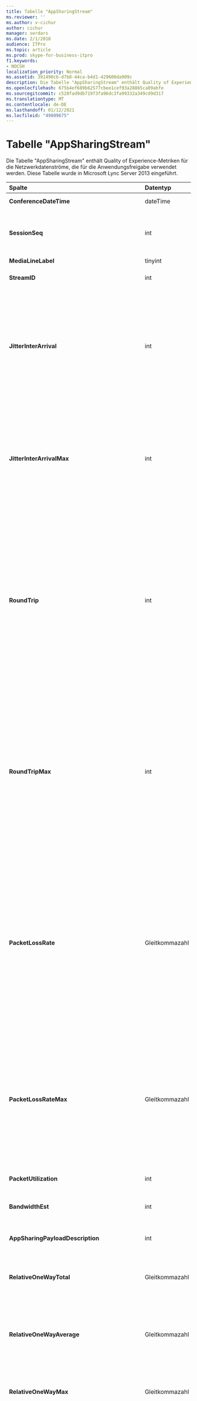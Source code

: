 ```yaml
---
title: Tabelle "AppSharingStream"
ms.reviewer: ''
ms.author: v-cichur
author: cichur
manager: serdars
ms.date: 2/1/2018
audience: ITPro
ms.topic: article
ms.prod: skype-for-business-itpro
f1.keywords:
- NOCSH
localization_priority: Normal
ms.assetid: 391490cb-d7b8-44ca-b4d1-429600da909c
description: Die Tabelle "AppSharingStream" enthält Quality of Experience-Metriken für die Netzwerkdatenströme, die für die Anwendungsfreigabe verwendet werden. Diese Tabelle wurde in Microsoft Lync Server 2013 eingeführt.
ms.openlocfilehash: 675b4ef689b62577cbee1cef93a28865ca09abfe
ms.sourcegitcommit: c528fad9db719f3fa96dc3fa99332a349cd9d317
ms.translationtype: MT
ms.contentlocale: de-DE
ms.lasthandoff: 01/12/2021
ms.locfileid: "49809675"
---
```

# <a name="appsharingstream-table"></a>Tabelle "AppSharingStream"
 
Die Tabelle "AppSharingStream" enthält Quality of Experience-Metriken für die Netzwerkdatenströme, die für die Anwendungsfreigabe verwendet werden. Diese Tabelle wurde in Microsoft Lync Server 2013 eingeführt.
  
|**Spalte**|**Datentyp**|**Schlüssel/Index**|**Details**|
|:-----|:-----|:-----|:-----|
|**ConferenceDateTime** <br/> |dateTime  <br/> |Primär, Fremd  <br/> |Datum und Uhrzeit des Sitzungsbeginns.  <br/> |
|**SessionSeq** <br/> |int  <br/> |Primär, Fremd  <br/> |Sequenzielle ID, anhand der zwischen Sitzungen unterschieden wird, die an denselben Tag und zur derselben Uhrzeit gestartet wurden.  <br/> |
|**MediaLineLabel** <br/> |tinyint  <br/> |Primär, Fremd  <br/> | Siehe [MediaLine Table](https://docs.microsoft.com/skypeforbusiness/schema-reference/quality-of-experience-qoe-database-schema/medialine-0). <br/> |
|**StreamID** <br/> |int  <br/> |Primary  <br/> |Eindeutige ID des Anwendungsfreigabe-Datenstroms.  <br/> |
|**JitterInterArrival** <br/> |int  <br/> ||Der durchschnittliche Jitter, der zwischen dem Eintreffen von RTP-Paketen ermittelt wurde. (Jitter ist ein Maß für das "Zittern" der Übertragung während eines Anrufs.) Hohe Jitterwerte werden in der Regel durch Überlastung oder einen überlasteten Medienserver verursacht und führen zu verzerrter oder unterbrochener Sprachübertragung.  <br/> |
|**JitterInterArrivalMax** <br/> |int  <br/> ||Der maximale Jitter, der zwischen dem Eintreffen von RTP-Paketen ermittelt wurde. (Jitter ist ein Maß für das "Zittern" der Übertragung während eines Anrufs.) Hohe Jitterwerte werden in der Regel durch Überlastung oder einen überlasteten Medienserver verursacht und führen zu verzerrter oder unterbrochener Sprachübertragung.  <br/> |
|**RoundTrip** <br/> |int  <br/> ||Die durchschnittliche Zeit (in Millisekunden), die ein RTP-Paket (Real-Time Transport-Protokoll) benötigt, um zu einem anderen Endpunkt und wieder zurück zu gelangen. Eine Roundtripzeit von 200 ms oder weniger gilt als akzeptable Qualität.  <br/> Hohe Roundtripwerte können durch internationale Anrufweiterleitung, eine falsche Routingkonfiguration oder einen überlasteten Medienserver verursacht werden. Sie führen zu Problemen bei bidirektionalen Echtzeit-Audiounterhaltungen.  <br/> |
|**RoundTripMax** <br/> |int  <br/> ||Die maximale Zeit (in Millisekunden), die ein RTP-Paket (Real-Time Transport Protocol) benötigt, um zu einem anderen Endpunkt und wieder zurück zu gelangen. Eine Roundtripzeit von 200 ms oder weniger gilt als akzeptable Qualität.  <br/> Hohe Roundtripwerte können durch internationale Anrufweiterleitung, eine falsche Routingkonfiguration oder einen überlasteten Medienserver verursacht werden. Sie führen zu Problemen bei bidirektionalen Echtzeit-Audiounterhaltungen.  <br/> |
|**PacketLossRate** <br/> |Gleitkommazahl  <br/> ||Die durchschnittliche Rate an RTP-Paketverlusten (Real-Time Transport-Protokoll; ein Protokoll für die Übertragung von Audio und Video über das Internet). Zu Paketverlusten kommt es, wenn RTP-Pakete ihr Ziel nicht erreichen. Hohe Verlustraten werden allgemein durch Überlastung, zu geringe Bandbreite, Funknetzüberlastung oder -interferenzen oder durch einen überlasteten Medienserver verursacht. Paketverluste führen in der Regel zu verzerrter oder unterbrochener Sprachübertragung.  <br/> |
|**PacketLossRateMax** <br/> |Gleitkommazahl  <br/> ||Die maximale Rate an RTP-Paketverlusten (Real-Time Transport-Protokoll). Zu Paketverlusten kommt es, wenn RTP-Pakete ihr Ziel nicht erreichen. Hohe Verlustraten werden allgemein durch Überlastung, zu geringe Bandbreite, Funknetzüberlastung oder -interferenzen oder durch einen überlasteten Medienserver verursacht. Paketverluste führen in der Regel zu verzerrter oder unterbrochener Sprachübertragung.  <br/> |
|**PacketUtilization** <br/> |int  <br/> ||Die Anzahl der gesendeten Pakete.  <br/> |
|**BandwidthEst** <br/> |int  <br/> ||Die geschätzte unidirektionale Bandbreite, die am Ende der Sitzung verfügbar ist (in Bits pro Sekunde).  <br/> |
|**AppSharingPayloadDescription** <br/> |int  <br/> ||Beschreibung der Anwendungsfreigabe-Nutzlast.  <br/> |
|**RelativeOneWayTotal** <br/> |Gleitkommazahl  <br/> ||Gesamter Umfang der unidirektionalen Latenz. Die relative unidirektionale Latenz misst die Verzögerung zwischen Client und Server.  <br/> |
|**RelativeOneWayAverage** <br/> |Gleitkommazahl  <br/> ||Durchschnittlicher Umfang der unidirektionalen Latenz. Die relative unidirektionale Latenz misst die Verzögerung zwischen Client und Server.  <br/> |
|**RelativeOneWayMax** <br/> |Gleitkommazahl  <br/> ||Maximaler Umfang der unidirektionalen Latenz. Die relative unidirektionale Latenz misst die Verzögerung zwischen Client und Server.  <br/> |
|**RelativeOneWayBurstOccurrences** <br/> |int  <br/> ||Undirektionale Burstvorkommen insgesamt. Bei einer Übertragung mit Bursts handelt es sich um eine Übertragung, bei der Daten in unvorhersehbaren Datenströmen und nicht in einem stabilen Datenstrom übertragen werden. Diese Metrik misst den Datenfluss zwischen dem Client und dem Server.  <br/> |
|**RelativeOneWayBurstDensity** <br/> |Gleitkommazahl  <br/> ||Undirektionale Burstdichte insgesamt. Bei einer Übertragung mit Bursts handelt es sich um eine Übertragung, bei der Daten in unvorhersehbaren Datenströmen und nicht in einem stabilen Datenstrom übertragen werden. Diese Metrik misst den Datenfluss zwischen dem Client und dem Server.  <br/> |
|**RelativeOneWayBurstDuration** <br/> |Gleitkommazahl  <br/> ||Undirektionale Burstdauer insgesamt. Bei einer Übertragung mit Bursts handelt es sich um eine Übertragung, bei der Daten in unvorhersehbaren Datenströmen und nicht in einem stabilen Datenstrom übertragen werden. Diese Metrik misst den Datenfluss zwischen dem Client und dem Server.  <br/> |
|**RelativeOneWayGapOccurrences** <br/> |int  <br/> ||Gesamtanzahl der vorkommenden one-way-Lücken. Bei einer Übertragung mit Bursts handelt es sich um eine Übertragung, bei der Daten in unvorhersehbaren Datenströmen und nicht in einem stabilen Datenstrom übertragen werden. Lücken weisen auf Verzögerungen zwischen diesen Bursts hin. Diese Metrik misst den Datenfluss zwischen dem Client und dem Server.  <br/> |
|**RelativeOneWayGapDensity** <br/> |Gleitkommazahl  <br/> ||Gesamtdichte für die einweg-lücke. Bei einer Übertragung mit Bursts handelt es sich um eine Übertragung, bei der Daten in unvorhersehbaren Datenströmen und nicht in einem stabilen Datenstrom übertragen werden. Lücken weisen auf Verzögerungen zwischen diesen Bursts hin. Diese Metrik misst den Datenfluss zwischen dem Client und dem Server.  <br/> |
|**RelativeOneWayGapDuration** <br/> |Gleitkommazahl  <br/> ||Gesamtdauer der ein- und auswegsen Lücken. Bei einer Übertragung mit Bursts handelt es sich um eine Übertragung, bei der Daten in unvorhersehbaren Datenströmen und nicht in einem stabilen Datenstrom übertragen werden. Lücken weisen auf Verzögerungen zwischen diesen Bursts hin. Diese Metrik misst den Datenfluss zwischen dem Client und dem Server.  <br/> |
|**ApplicationSharingType** <br/> |varChar(256)  <br/> ||Anwendungsrolle (Freigebender Benutzer oder Betrachter) und Inhaltstyp.  <br/> |
|**RDPTileProcessingLatencyTotal** <br/> |Gleitkommazahl  <br/> ||Gesamte Verarbeitungszeit für Remotedesktopprotokoll-Kacheln (RDP). Je höher der Gesamtwert, desto länger die Verzögerung bei der Wiedergabe.  <br/> |
|**RDPTileProcessingLatencyAverage** <br/> |Gleitkommazahl  <br/> ||Durchschnittliche Verarbeitungszeit für Remotedesktopprotokoll-Kacheln (RDP). Je höher der Gesamtwert, desto länger die Verzögerung bei der Wiedergabe.  <br/> |
|**RDPTileProcessingLatencyMax** <br/> |Gleitkommazahl  <br/> ||Maximale Verarbeitungszeit für Remotedesktopprotokoll-Kacheln (RDP). Je höher der Gesamtwert, desto länger die Verzögerung bei der Wiedergabe.  <br/> |
|**RDPTileProcessingLatencyBurstOccurrences** <br/> |int  <br/> ||Burstvorkommen in der Verarbeitungszeit für Remotedesktopprotokoll-Kacheln (RDP). Bei einer Übertragung mit Bursts handelt es sich um eine Übertragung, bei der Daten in unvorhersehbaren Datenströmen und nicht in einem stabilen Datenstrom übertragen werden.  <br/> |
|**RDPTileProcessingLatencyBurstDensity** <br/> |Gleitkommazahl  <br/> ||Burstdichte in der Verarbeitungszeit für Remotedesktopprotokoll-Kacheln (RDP). Bei einer Übertragung mit Bursts handelt es sich um eine Übertragung, bei der Daten in unvorhersehbaren Datenströmen und nicht in einem stabilen Datenstrom übertragen werden.  <br/> |
|**RDPTileProcessingLatencyBurstDuration** <br/> |Gleitkommazahl  <br/> ||Burstdauer in der Verarbeitungszeit für Remotedesktopprotokoll-Kacheln (RDP). Bei einer Übertragung mit Bursts handelt es sich um eine Übertragung, bei der Daten in unvorhersehbaren Datenströmen und nicht in einem stabilen Datenstrom übertragen werden.  <br/> |
|**RDPTileProcessingLatencyGapOccurrences** <br/> |int  <br/> ||Lückenvorkommen in der Verarbeitungszeit für Remotedesktopprotokoll-Kacheln (RDP).  <br/> |
|**RDPTileProcessingLatencyGapDensity** <br/> |Gleitkommazahl  <br/> ||Lückendichte in der Verarbeitungszeit für Remotedesktopprotokoll-Kacheln (RDP). Je geringer die Lückendichte, desto besser das Wiedergabeerlebnis.  <br/> |
|**RDPTileProcessingLatencyGapDuration** <br/> |Gleitkommazahl  <br/> ||Lückendauer in der Verarbeitungszeit für Remotedesktopprotokoll-Kacheln (RDP). Je kürzer die Lückendauer, desto besser das Wiedergabeerlebnis.  <br/> |
|**CaptureTileRateTotal** <br/> |Gleitkommazahl  <br/> ||Gesamtrate der aufgezeichneten Kacheln (in Kacheln pro Sekunde).  <br/> |
|**CaptureTileRateAverage** <br/> |Gleitkommazahl  <br/> ||Durchschnittliche Rate der aufgezeichneten Kacheln (in Kacheln pro Sekunde).  <br/> |
|**CaptureTileRateMax** <br/> |Gleitkommazahl  <br/> ||Maximale Rate der aufgezeichneten Kacheln (in Kacheln pro Sekunde).  <br/> |
|**CaptureTileRateBurstOccurrences** <br/> |int  <br/> ||Burstvorkommen in der Rate der aufgezeichneten Kacheln (in Kacheln pro Sekunde).  <br/> |
|**CaptureTileRateBurstDensity** <br/> |Gleitkommazahl  <br/> ||Burstdichte in der Rate der aufgezeichneten Kacheln (in Kacheln pro Sekunde).  <br/> |
|**CaptureTileRateBurstDuration** <br/> |Gleitkommazahl  <br/> ||Burstdauer in der Rate der aufgezeichneten Kacheln (in Kacheln pro Sekunde).  <br/> |
|**CaptureTileRateGapOccurrences** <br/> |int  <br/> ||Lückenvorkommen in der Rate der aufgezeichneten Kacheln (in Kacheln pro Sekunde).  <br/> |
|**CaptureTileRateGapDensity** <br/> |Gleitkommazahl  <br/> ||Lückendichte in der Rate der aufgezeichneten Kacheln (in Kacheln pro Sekunde).  <br/> |
|**CaptureTileRateGapDuration** <br/> |Gleitkommazahl  <br/> ||Lückendauer in der Rate der aufgezeichneten Kacheln (in Kacheln pro Sekunde).  <br/> |
|**SpoiledTilePercentTotal** <br/> |Gleitkommazahl  <br/> ||Gesamtprozentsatz des Inhalts, der nicht angezeigt, sondern stattdessen verworfen und durch aktuellen Inhalt überschrieben wurde.  <br/> |
|**SpoiledTilePercentAverage** <br/> |Gleitkommazahl  <br/> ||Durchschnittlicher Prozentsatz des Inhalts, der nicht angezeigt, sondern stattdessen verworfen und durch aktuellen Inhalt überschrieben wurde.  <br/> |
|**SpoiledTilePercentMax** <br/> |Gleitkommazahl  <br/> ||Maximaler Prozentsatz des Inhalts, der nicht angezeigt, sondern stattdessen verworfen und durch aktuellen Inhalt überschrieben wurde.  <br/> |
|**SpoiledTilePercentBurstOccurrences** <br/> |int  <br/> ||Burstvorkommen für den Inhalt, der nicht angezeigt, sondern stattdessen verworfen und durch aktuellen Inhalt überschrieben wurde.  <br/> |
|**SpoiledTilePercentBurstDensity** <br/> |Gleitkommazahl  <br/> ||Burstdichte für den Inhalt, der nicht angezeigt, sondern stattdessen verworfen und durch neuen Inhalt überschrieben wurde.  <br/> |
|**SpoiledTilePercentBurstDuration** <br/> |Gleitkommazahl  <br/> ||Burstdauer für den Inhalt, der nicht angezeigt, sondern stattdessen verworfen und durch neuen Inhalt überschrieben wurde.  <br/> |
|**SpoiledTilePercentGapOccurrences** <br/> |int  <br/> ||Lückenvorkommen für den Inhalt, der nicht angezeigt, sondern stattdessen verworfen und durch neuen Inhalt überschrieben wurde.  <br/> |
|**SpoiledTilePercentGapDensity** <br/> |Gleitkommazahl  <br/> ||Lückendichte für den Inhalt, der nicht angezeigt, sondern stattdessen verworfen und durch neuen Inhalt überschrieben wurde.  <br/> |
|**SpoiledTilePercentGapDuration** <br/> |Gleitkommazahl  <br/> ||Lückendauer für den Inhalt, der nicht angezeigt, sondern stattdessen verworfen und durch neuen Inhalt überschrieben wurde.  <br/> |
|**ScrapingFrameRateTotal** <br/> |Gleitkommazahl  <br/> ||Gesamtanzahl der Scrapingframes aus der Grafikquelle.  <br/> |
|**ScrapingFrameRateAverage** <br/> |Gleitkommazahl  <br/> ||Durchschnittliche Anzahl der Scrapingframes aus der Grafikquelle.  <br/> |
|**ScrapingFrameRateMax** <br/> |Gleitkommazahl  <br/> ||Maximale Anzahl der Scrapingframes aus der Grafikquelle.  <br/> |
|**ScrapingFrameRateBurstOccurrences** <br/> |int  <br/> ||Burstvorkommen in den Scrapingframes aus der Grafikquelle.  <br/> |
|**ScrapingFrameRateBurstDensity** <br/> |Gleitkommazahl  <br/> ||Burstdichte in den Scrapingframes aus der Grafikquelle.  <br/> |
|**ScrapingFrameRateBurstDuration** <br/> |Gleitkommazahl  <br/> ||Burstdauer in den Scrapingframes aus der Grafikquelle.  <br/> |
|**ScrapingFrameRateGapOccurrences** <br/> |int  <br/> ||Lückenvorkommen in den Scrapingframes aus der Grafikquelle.  <br/> |
|**ScrapingFrameRateGapDensity** <br/> |Gleitkommazahl  <br/> ||Lückendichte in den Scrapingframes aus der Grafikquelle.  <br/> |
|**ScrapingFrameRateGapDuration** <br/> |Gleitkommazahl  <br/> ||Lückendauer in den Scrapingframes aus der Grafikquelle.  <br/> |
|**IncomingTileRateTotal** <br/> |Gleitkommazahl  <br/> ||Rate eingehender Frames insgesamt, die vom Betrachter empfangen werden.  <br/> |
|**IncomingTileRateAverage** <br/> |Gleitkommazahl  <br/> ||Durchschnittliche Rate eingehender Frames, die vom Betrachter empfangen werden.  <br/> |
|**IncomingTileRateMax** <br/> |Gleitkommazahl  <br/> ||Durchschnittliche Rate eingehender Kacheln, die vom Betrachter empfangen werden.  <br/> |
|**IncomingTileRateBurstOccurrences** <br/> |int  <br/> ||Burstvorkommen in der Rate eingehender Kacheln, die vom Betrachter empfangen werden.  <br/> |
|**IncomingTileRateBurstDensity** <br/> |Gleitkommazahl  <br/> ||Burstdichte in der Rate eingehender Kacheln, die vom Betrachter empfangen werden.  <br/> |
|**IncomingTileRateBurstDuration** <br/> |Gleitkommazahl  <br/> ||Burstdauer in der Rate eingehender Kacheln, die vom Betrachter empfangen werden.  <br/> |
|**IncomingTileRateGapOccurrences** <br/> |int  <br/> ||Lückenvorkommen in der Rate eingehender Kacheln, die vom Betrachter empfangen werden.  <br/> |
|**IncomingTileRateGapDensity** <br/> |Gleitkommazahl  <br/> ||Lückendichte in der Rate eingehender Kacheln, die vom Betrachter empfangen werden.  <br/> |
|**IncomingTileRateGapDuration** <br/> |Gleitkommazahl  <br/> ||Lückendauer in der Rate eingehender Kacheln, die vom Betrachter empfangen werden.  <br/> |
|**IncomingFrameRateTotal** <br/> |Gleitkommazahl  <br/> ||Rate eingehender Frames insgesamt, die vom Betrachter empfangen werden.  <br/> |
|**IncomingFrameRateAverage** <br/> |Gleitkommazahl  <br/> ||Durchschnittliche Rate eingehender Frames, die vom Betrachter empfangen werden.  <br/> |
|**IncomingFrameRateMax** <br/> |Gleitkommazahl  <br/> ||Durchschnittliche Rate eingehender Frames, die vom Betrachter empfangen werden.  <br/> |
|**IncomingFrameRateBurstOccurrences** <br/> |int  <br/> ||Burstvorkommen in der Rate eingehender Frames, die vom Betrachter empfangen werden.  <br/> |
|**IncomingFrameRateBurstDensity** <br/> |Gleitkommazahl  <br/> ||Burstdichte in der Rate eingehender Frames, die vom Betrachter empfangen werden.  <br/> |
|**IncomingFrameRateBurstDuration** <br/> |Gleitkommazahl  <br/> ||Burstdauer in der Rate eingehender Frames, die vom Betrachter empfangen werden.  <br/> |
|**IncomingFrameRateGapOccurrences** <br/> |int  <br/> ||Lückenvorkommen in der Rate eingehender Frames, die vom Betrachter empfangen werden.  <br/> |
|**IncomingFrameRateGapDensity** <br/> |Gleitkommazahl  <br/> ||Lückendichte in der Rate eingehender Frames, die vom Betrachter empfangen werden.  <br/> |
|**IncomingFrameRateDuration** <br/> |Gleitkommazahl  <br/> ||Lückendauer in der Rate eingehender Frames, die vom Betrachter empfangen werden.  <br/> |
|**OutgoingTileRateTotal** <br/> |Gleitkommazahl  <br/> ||Rate ausgehender Kacheln insgesamt für den Absender.  <br/> |
|**OutgoingTileRateAverage** <br/> |Gleitkommazahl  <br/> ||Durchschnittliche Rate ausgehender Kacheln für den Absender.  <br/> |
|**OutgoingTileRateMax** <br/> |Gleitkommazahl  <br/> ||Maximale Rate ausgehender Kacheln für den Absender.  <br/> |
|**OutgoingTileRateBurstOccurrences** <br/> |int  <br/> ||Burstvorkommen in der Rate ausgehender Kacheln für den Absender.  <br/> |
|**OutgoingTileRateBurstDensity** <br/> |Gleitkommazahl  <br/> ||Burstdichte in der Rate ausgehender Kacheln für den Absender.  <br/> |
|**OutgoingTileRateBurstDuration** <br/> |Gleitkommazahl  <br/> ||Burstdauer in der Rate ausgehender Kacheln für den Absender.  <br/> |
|**OutgoingTileRateGapOccurrences** <br/> |int  <br/> ||Lückenvorkommen in der Rate ausgehender Kacheln für den Absender.  <br/> |
|**OutgoingTileRateGapDensity** <br/> |Gleitkommazahl  <br/> ||Lückendichte in der Rate ausgehender Kacheln für den Absender.  <br/> |
|**OutgoingTileRateGapDuration** <br/> |Gleitkommazahl  <br/> ||Lückendauer in der Rate ausgehender Kacheln für den Absender.  <br/> |
|**OutgoingFrameRateTotal** <br/> |Gleitkommazahl  <br/> ||Rate ausgehender Frames insgesamt für den Absender.  <br/> |
|**OutgoingFrameRateAverage** <br/> |Gleitkommazahl  <br/> ||Durchschnittliche Rate ausgehender Frames für den Absender.  <br/> |
|**OutgoingFrameRateMax** <br/> |Gleitkommazahl  <br/> ||Maximale Rate ausgehender Frames für den Absender.  <br/> |
|**OutgoingFrameRateBurstOccurrences** <br/> |int  <br/> ||Burstvorkommen in der Rate ausgehender Frames für den Absender.  <br/> |
|**OutgoingFrameRateBurstDensity** <br/> |Gleitkommazahl  <br/> ||Burstdichte in der Rate ausgehender Frames für den Absender.  <br/> |
|**OutgoingFrameRateBurstDuration** <br/> |Gleitkommazahl  <br/> ||Burstdauer in der Rate ausgehender Frames für den Absender.  <br/> |
|**OutgoingFrameRateGapOccurrences** <br/> |int  <br/> ||Lückenvorkommen in der Rate ausgehender Frames für den Absender.  <br/> |
|**OutgoingFrameRateGapDensity** <br/> |Gleitkommazahl  <br/> ||Lückendichte in der Rate ausgehender Frames für den Absender.  <br/> |
|**OutgoingFrameRateGapDuration** <br/> |Gleitkommazahl  <br/> ||Lückendauer in der Rate ausgehender Frames für den Absender.  <br/> |
|**AverageRectangleHeight** <br/> |int  <br/> ||Durchschnittliche Höhe der Videoauflösung in Pixeln.  <br/> |
|**AverageRectangleWidth** <br/> |int  <br/> ||Durchschnittliche Breite der Videoauflösung in Pixeln.  <br/> |
|**Eingehende Nachrichten** <br/> |bit  <br/> ||Durchschnittliche Framerate (in Frames pro Sekunde) für eingehende Übertragungen.  <br/> |
|**Ausgehend** <br/> |bit  <br/> ||Durchschnittliche Framerate (in Frames pro Sekunde) für ausgehende Übertragungen.  <br/> |
|**SenderIsCallerPAI** <br/> |bit  <br/> ||1 bedeutet, dass die Betrachter vom Anrufer zum Angerufenen verläuft.  <br/> 0 bedeutet, dass die Datenstromrichtung vom Angerufenen zum Anrufer verläuft.  <br/> |
   


